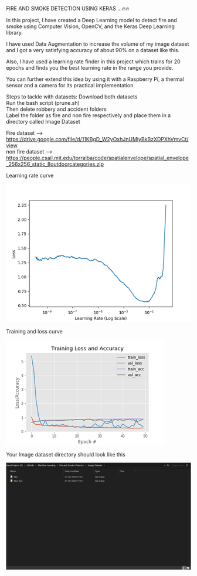 FIRE AND SMOKE DETECTION USING KERAS ...🔥🔥

In this project, I have created a Deep Learning model to detect fire and smoke using Computer Vision, OpenCV, and the Keras Deep Learning library.  

I have used Data Augmentation to increase the volume of my image dataset and I got a very satisfying accuracy of about 90% on a dataset like this. 

Also, I have used a learning rate finder in this project which trains for 20 epochs and finds you the best learning rate in the range you provide.  

You can further extend this idea by using it with a Raspberry Pi, a thermal sensor and a camera for its practical implementation.

Steps to tackle with datasets:
Download both datasets  
Run the bash script (prune.sh)  
Then delete robbery and accident folders  
Label the folder as fire and non fire respectively and place them in a directory called Image Dataset  

Fire dataset --> https://drive.google.com/file/d/11KBgD_W2yOxhJnUMiyBkBzXDPXhVmvCt/view  
non fire dataset --> https://people.csail.mit.edu/torralba/code/spatialenvelope/spatial_envelope_256x256_static_8outdoorcategories.zip  

Learning rate curve  

![](output/lrfind_plot.png)

Training and loss curve 

![](output/training_plot.png)

Your Image dataset directory should look like this 

![](s.png)
